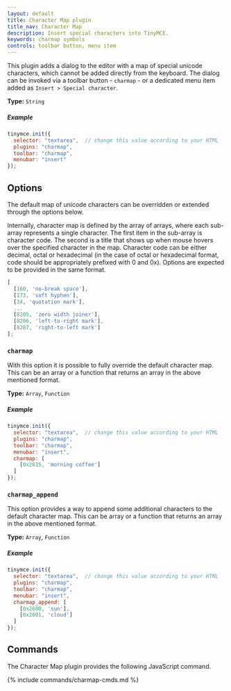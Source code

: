 ```yaml
---
layout: default
title: Character Map plugin
title_nav: Character Map
description: Insert special characters into TinyMCE.
keywords: charmap symbols
controls: toolbar button, menu item
---
```


This plugin adds a dialog to the editor with a map of special unicode characters, which cannot be added directly from the keyboard. The dialog can be invoked via a toolbar button - `charmap` - or a dedicated menu item added as `Insert > Special character`.

**Type:** `String`

##### Example

```js
tinymce.init({
  selector: "textarea",  // change this value according to your HTML
  plugins: "charmap",
  toolbar: "charmap",
  menubar: "insert"
});
```

## Options

The default map of unicode characters can be overridden or extended through the options below.

Internally, character map is defined by the array of arrays, where each sub-array represents a single character. The first item in the sub-array is character code. The second is a title that shows up when mouse hovers over the specified character in the map. Character code can be either decimal, octal or hexadecimal (in the case of octal or hexadecimal format, code should be appropriately prefixed with 0 and 0x). Options are expected to be provided in the same format.

```js
[
  [160, 'no-break space'],
  [173, 'soft hyphen'],
  [34, 'quotation mark'],
  ...
  [8205, 'zero width joiner'],
  [8206, 'left-to-right mark'],
  [8207, 'right-to-left mark']
];
```

### `charmap`

With this option it is possible to fully override the default character map. This can be an array or a function that returns an array in the above mentioned format.

**Type:** `Array`, `Function`

##### Example

```js
tinymce.init({
  selector: "textarea",  // change this value according to your HTML
  plugins: "charmap",
  toolbar: "charmap",
  menubar: "insert",
  charmap: [
    [0x2615, 'morning coffee']
  ]
});
```

### `charmap_append`

This option provides a way to append some additional characters to the default character map. This can be array or a function that returns an array in the above mentioned format.

**Type:** `Array`, `Function`

##### Example

```js
tinymce.init({
  selector: "textarea",  // change this value according to your HTML
  plugins: "charmap",
  toolbar: "charmap",
  menubar: "insert",
  charmap_append: [
    [0x2600, 'sun'],
    [0x2601, 'cloud']
  ]
});
```

## Commands

The Character Map plugin provides the following JavaScript command.

{% include commands/charmap-cmds.md %}
